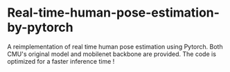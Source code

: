 # Real-time-human-pose-estimation-by-pytorch
A reimplementation of real time human pose estimation using Pytorch. Both CMU's original model and mobilenet backbone are provided. The code is optimized for a faster inference time !
